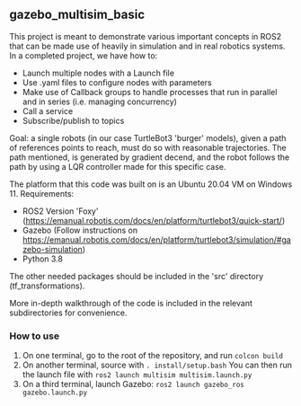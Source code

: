 ## gazebo_multisim_basic

This project is meant to demonstrate various important concepts in ROS2 that can be made use of heavily in simulation and in real robotics systems.
In a completed project, we have how to:
- Launch multiple nodes with a Launch file
- Use .yaml files to configure nodes with parameters
- Make use of Callback groups to handle processes that run in parallel and in series (i.e. managing concurrency)
- Call a service
- Subscribe/publish to topics

Goal: a single robots (in our case TurtleBot3 'burger' models), given a path of references points to reach, must do so with reasonable trajectories. The path mentioned, is generated by gradient decend, and the robot follows the path by using a LQR controller made for this specific case. 

The platform that this code was built on is an Ubuntu 20.04 VM on Windows 11. 
Requirements:
- ROS2 Version 'Foxy' (https://emanual.robotis.com/docs/en/platform/turtlebot3/quick-start/)
- Gazebo (Follow instructions on https://emanual.robotis.com/docs/en/platform/turtlebot3/simulation/#gazebo-simulation)
- Python 3.8

The other needed packages should be included in the 'src' directory (tf_transformations).

More in-depth walkthrough of the code is included in the relevant subdirectories for convenience.

### How to use
1) On one terminal, go to the root of the repository, and run `colcon build`
2) On another terminal, source with `. install/setup.bash`
    You can then run the launch file with `ros2 launch multisim multisim.launch.py`
3) On a third terminal, launch Gazebo: `ros2 launch gazebo_ros gazebo.launch.py`
